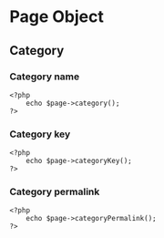 # Page Object
<!-- Position: 3 -->


<h2 id="category">Category</h2>

### Category name

```
<?php
	echo $page->category();
?>
```

### Category key

```
<?php
	echo $page->categoryKey();
?>
```

### Category permalink

```
<?php
	echo $page->categoryPermalink();
?>
```